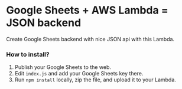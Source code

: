 # Google Sheets + AWS Lambda = JSON backend
Create Google Sheets backend with nice JSON api with this Lambda.

### How to install?
1. Publish your Google Sheets to the web.
2. Edit `index.js` and add your Google Sheets key there.
3. Run `npm install` locally, zip the file, and upload it to your Lambda.

